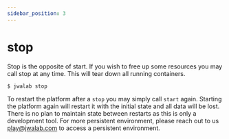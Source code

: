```yaml
---
sidebar_position: 3
---
```


# stop

Stop is the opposite of start. If you wish to free up some resources you may call stop at any time. This will tear down all running containers.

```sh
$ jwalab stop
```

To restart the platform after a `stop` you may simply call `start` again. Starting the platform again will restart it with the initial state and all data will be lost.
There is no plan to maintain state between restarts as this is only a development tool. For more persistent environment, please reach out to us [play@jwalab.com](mailto:play@jwalab.com) to access a persistent environment.

